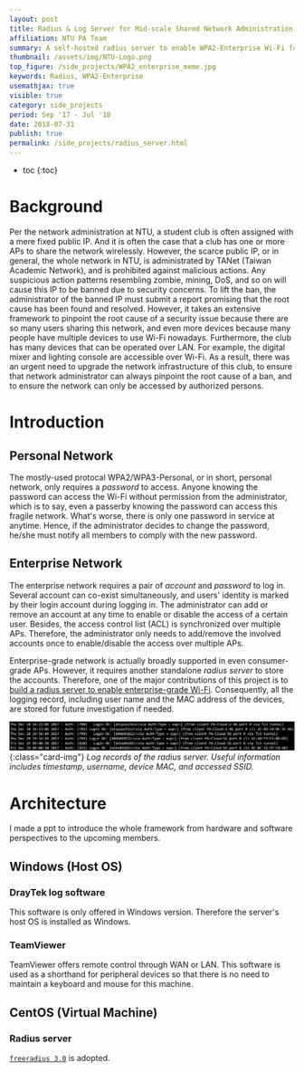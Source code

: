 ```yaml
---
layout: post
title: Radius & Log Server for Mid-scale Shared Network Administration
affiliation: NTU PA Team
summary: A self-hosted radius server to enable WPA2-Enterprise Wi-Fi for enhanced security and ease of management
thumbnail: /assets/img/NTU-Logo.png
top_figure: /side_projects/WPA2_enterprise_meme.jpg
keywords: Radius, WPA2-Enterprise
usemathjax: true
visible: true
category: side_projects
period: Sep '17 - Jul '18
date: 2018-07-31
publish: true
permalink: /side_projects/radius_server.html
---
```


- toc 
{:toc}

# Background
Per the network administration at NTU, a student club is often assigned with a mere fixed public IP.
And it is often the case that a club has one or more APs to share the network wirelessly.
However, the scarce public IP, or in general, the whole network in NTU, is administrated by TANet (Taiwan Academic Network), and is prohibited against malicious actions. 
Any suspicious action patterns resembling zombie, mining, DoS, and so on will cause this IP to be banned due to security concerns.
To lift the ban, the administrator of the banned IP must submit a report promising that the root cause has been found and resolved.
However, it takes an extensive framework to pinpoint the root cause of a security issue because there are so many users sharing this network, and even more devices because many people have multiple devices to use Wi-Fi nowadays.
Furthermore, the club has many devices that can be operated over LAN.
For example, the digital mixer and lighting console are accessible over Wi-Fi.
As a result, there was an urgent need to upgrade the network infrastructure of this club, to ensure that network administrator can always pinpoint the root cause of a ban, and to ensure the network can only be accessed by authorized persons.

# Introduction
## Personal Network
The mostly-used protocal WPA2/WPA3-Personal, or in short, personal network, only requires a *password* to access.
Anyone knowing the password can access the Wi-Fi without permission from the administrator,
which is to say, even a passerby knowing the password can access this fragile network.
What's worse, there is only one password in service at anytime.
Hence, if the administrator decides to change the password, he/she must notify all members to comply with the new password.

## Enterprise Network
The enterprise network requires a pair of *account* and *password* to log in.
Several account can co-exist simultaneously, and users' identity is marked by their login account during logging in.
The administrator can add or remove an account at any time to enable or disable the access of a certain user.
Besides, the access control list (ACL) is synchronized over multiple APs.
Therefore, the administrator only needs to add/remove the involved accounts once to enable/disable the access over multiple APs.

Enterprise-grade network is actually broadly supported in even consumer-grade APs.
However, it requires another standalone *radius server* to store the accounts.
Therefore, one of the major contributions of this project is to <u>build a radius server to enable enterprise-grade Wi-Fi</u>.
Consequently, all the logging record, including user name and the MAC address of the devices, are stored for future investigation if needed.

![radius_log](/assets/img/radius_log.png){:class="card-img"}
*Log records of the radius server. Useful information includes timestamp, username, device MAC, and accessed SSID.*

# Architecture
I made a ppt to introduce the whole framework from hardware and software perspectives to the upcoming members.

<div id="adobe-dc-view" class="embed-slides"></div>
<script src="https://acrobatservices.adobe.com/view-sdk/viewer.js"></script>
<script>
const fileUrl = "/files/NTUPA_IT_handover.pdf";
const fileName = "NTUPA_IT_handover.pdf";
</script>
<script src="/assets/js/embed_pdf.js"></script>

## Windows (Host OS)
### DrayTek log software
This software is only offered in Windows version. Therefore the server's host OS is installed as Windows.
### TeamViewer
TeamViewer offers remote control through WAN or LAN. This software is used as a shorthand for peripheral devices so that there is no need to maintain a keyboard and mouse for this machine.

## CentOS (Virtual Machine)
### Radius server
[`freeradius 3.0`](https://github.com/FreeRADIUS/freeradius-server) is adopted.
